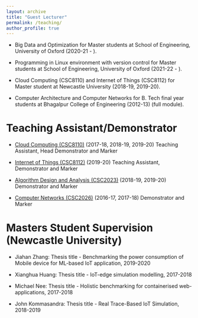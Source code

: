 ```yaml
---
layout: archive
title: "Guest Lecturer"
permalink: /teaching/
author_profile: true
---
```


* Big Data and Optimization for Master students at School of Engineering, University of Oxford (2020-21 - ).

* Programming in Linux environment with version control for Master students at School of Engineering, University of Oxford (2021-22 - ).

* Cloud Computing (CSC8110) and Internet of Things (CSC8112) for Master student at Newcastle University (2018-19, 2019-20). 

* Computer Architecture and Computer Networks for B. Tech final year students at Bhagalpur College of Engineering (2012-13) (full module).



Teaching Assistant/Demonstrator
======
* [Cloud Computing (CSC8110)](https://www.ncl.ac.uk/module-catalogue/module.php?code=CSC8110) (2017-18, 2018-19, 2019-20)
Teaching Assistant, Head Demonstrator and Marker

* [Internet of Things (CSC8112)](https://www.ncl.ac.uk/module-catalogue/module.php?code=CSC8112) (2019-20)
Teaching Assistant, Demonstrator and Marker

* [Algorithm Design and Analysis (CSC2023)](https://www.ncl.ac.uk/module-catalogue/module.php?code=CSC2023) (2018-19, 2019-20)
Demonstrator and Marker

* [Computer Networks (CSC2026)](https://www.ncl.ac.uk/module-catalogue/module.php?code=CSC2026) (2016-17, 2017-18)
Demonstrator and Marker




Masters Student Supervision (Newcastle University)
======
* Jiahan Zhang: Thesis title - Benchmarking the power consumption of Mobile device for ML-based IoT application, 2019-2020

* Xianghua Huang: Thesis title - IoT-edge simulation modelling, 2017-2018

* Michael Nee: Thesis title - Holistic benchmarking for containerised web-applications, 2017-2018

* John Kommasandra: Thesis title - Real Trace-Based IoT Simulation, 2018-2019




